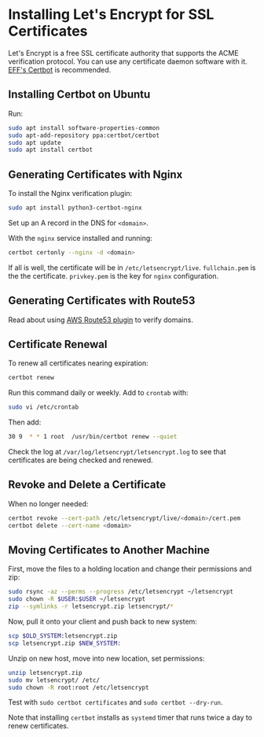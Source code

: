 # Installing Let's Encrypt for SSL Certificates

Let's Encrypt is a free SSL certificate authority that supports the ACME verification protocol. You can use any certificate daemon software with it. [EFF's Certbot](https://certbot.eff.org) is recommended.

## Installing Certbot on Ubuntu

Run:

```sh
sudo apt install software-properties-common
sudo apt-add-repository ppa:certbot/certbot
sudo apt update
sudo apt install certbot
```

## Generating Certificates with Nginx

To install the Nginx verification plugin:

```sh
sudo apt install python3-certbot-nginx
```

Set up an A record in the DNS for `<domain>`.

With the `nginx` service installed and running:

```sh
certbot certonly --nginx -d <domain>
```

If all is well, the certificate will be in `/etc/letsencrypt/live`. `fullchain.pem` is the the certificate. `privkey.pem` is the key for `nginx` configuration.

## Generating Certificates with Route53

Read about using [AWS Route53 plugin](https://certbot-dns-route53.readthedocs.io/en/stable/) to verify domains.

## Certificate Renewal

To renew all certificates nearing expiration:

```sh
certbot renew
```

Run this command daily or weekly. Add to `crontab` with:

```sh
sudo vi /etc/crontab
```

Then add:

```sh
30 9  * * 1 root  /usr/bin/certbot renew --quiet
```

Check the log at `/var/log/letsencrypt/letsencrypt.log` to see that certificates are being checked and renewed.

## Revoke and Delete a Certificate

When no longer needed:

```sh
certbot revoke --cert-path /etc/letsencrypt/live/<domain>/cert.pem
certbot delete --cert-name <domain>
```

## Moving Certificates to Another Machine

First, move the files to a holding location and change their permissions and zip:

```bash
sudo rsync -az --perms --progress /etc/letsencrypt ~/letsencrypt
sudo chown -R $USER:$USER ~/letsencrypt
zip --symlinks -r letsencrypt.zip letsencrypt/*
```

Now, pull it onto your client and push back to new system:

```bash
scp $OLD_SYSTEM:letsencrypt.zip
scp letsencrypt.zip $NEW_SYSTEM:
```

Unzip on new host, move into new location, set permissions:

```bash
unzip letsencrypt.zip
sudo mv letsencrypt/ /etc/
sudo chown -R root:root /etc/letsencrypt
```

Test with `sudo certbot certificates` and `sudo certbot --dry-run`.

Note that installing `certbot` installs as `systemd` timer that runs twice a day to renew certificates.
